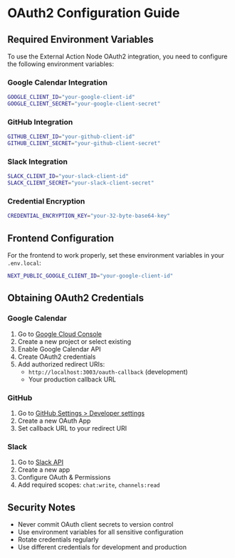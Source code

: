 # OAuth2 Configuration Guide

## Required Environment Variables

To use the External Action Node OAuth2 integration, you need to configure the following environment variables:

### Google Calendar Integration
```bash
GOOGLE_CLIENT_ID="your-google-client-id"
GOOGLE_CLIENT_SECRET="your-google-client-secret"
```

### GitHub Integration  
```bash
GITHUB_CLIENT_ID="your-github-client-id"
GITHUB_CLIENT_SECRET="your-github-client-secret"
```

### Slack Integration
```bash
SLACK_CLIENT_ID="your-slack-client-id"  
SLACK_CLIENT_SECRET="your-slack-client-secret"
```

### Credential Encryption
```bash
CREDENTIAL_ENCRYPTION_KEY="your-32-byte-base64-key"
```

## Frontend Configuration

For the frontend to work properly, set these environment variables in your `.env.local`:

```bash
NEXT_PUBLIC_GOOGLE_CLIENT_ID="your-google-client-id"
```

## Obtaining OAuth2 Credentials

### Google Calendar
1. Go to [Google Cloud Console](https://console.cloud.google.com/)
2. Create a new project or select existing
3. Enable Google Calendar API
4. Create OAuth2 credentials
5. Add authorized redirect URIs:
   - `http://localhost:3003/oauth-callback` (development)
   - Your production callback URL

### GitHub
1. Go to [GitHub Settings > Developer settings](https://github.com/settings/developers)
2. Create a new OAuth App
3. Set callback URL to your redirect URI

### Slack
1. Go to [Slack API](https://api.slack.com/apps)
2. Create a new app
3. Configure OAuth & Permissions
4. Add required scopes: `chat:write`, `channels:read`

## Security Notes

- Never commit OAuth client secrets to version control
- Use environment variables for all sensitive configuration
- Rotate credentials regularly
- Use different credentials for development and production